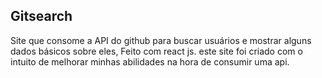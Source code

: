 ## Gitsearch

Site que consome a API do github para buscar usuários e mostrar alguns dados básicos sobre eles, Feito com react js.
este site foi criado com o intuito de melhorar minhas abilidades na hora de consumir uma api.
